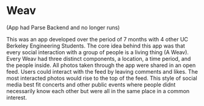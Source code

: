 # Weav

 (App had Parse Backend and no longer runs)


This was an app developed over the period of 7 months with 4 other UC Berkeley Engineering Students.
The core idea behind this app was that every social interaction with a group of people is a living thing (A Weav). Every Weav had three distinct components, a location, a time period, and the people inside. All photos taken through the app were shared in an open feed. Users could interact with the feed by leaving comments and likes. The most interacted photos would rise to the top of the feed. This style of social media best fit concerts and other public events where people didnt necessarily know each other but were all in the same place in a common interest.   
